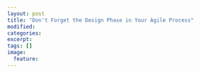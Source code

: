 ```yaml
---
layout: post
title: "Don't Forget the Design Phase in Your Agile Process"
modified:
categories: 
excerpt:
tags: []
image:
  feature:
---
```



